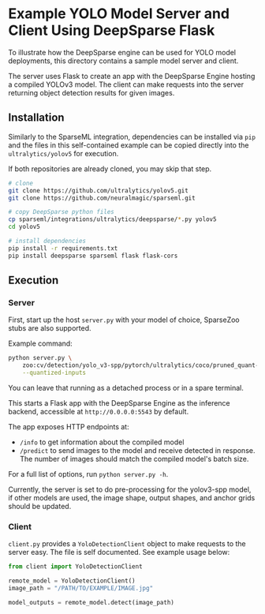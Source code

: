 <!--
Copyright (c) 2021 - present / Neuralmagic, Inc. All Rights Reserved.

Licensed under the Apache License, Version 2.0 (the "License");
you may not use this file except in compliance with the License.
You may obtain a copy of the License at

   http://www.apache.org/licenses/LICENSE-2.0

Unless required by applicable law or agreed to in writing,
software distributed under the License is distributed on an "AS IS" BASIS,
WITHOUT WARRANTIES OR CONDITIONS OF ANY KIND, either express or implied.
See the License for the specific language governing permissions and
limitations under the License.
-->

# Example YOLO Model Server and Client Using DeepSparse Flask

To illustrate how the DeepSparse engine can be used for YOLO model deployments, this directory
contains a sample model server and client. 

The server uses Flask to create an app with the DeepSparse Engine hosting a
compiled YOLOv3 model.
The client can make requests into the server returning object detection results for given images.


## Installation

Similarly to the SparseML integration, dependencies can be installed via `pip` and the files in
this self-contained example can be copied directly into the `ultralytics/yolov5` for execution.

If both repositories are already cloned, you may skip that step.

```bash
# clone
git clone https://github.com/ultralytics/yolov5.git
git clone https://github.com/neuralmagic/sparseml.git

# copy DeepSparse python files
cp sparseml/integrations/ultralytics/deepsparse/*.py yolov5
cd yolov5

# install dependencies
pip install -r requirements.txt
pip install deepsparse sparseml flask flask-cors
```

## Execution

### Server

First, start up the host `server.py` with your model of choice, SparseZoo stubs are
also supported.

Example command:
```bash
python server.py \
    zoo:cv/detection/yolo_v3-spp/pytorch/ultralytics/coco/pruned_quant-aggressive_94 \
    --quantized-inputs
```

You can leave that running as a detached process or in a spare terminal.

This starts a Flask app with the DeepSparse Engine as the inference backend, accessible at `http://0.0.0.0:5543` by default.

The app exposes HTTP endpoints at:
- `/info` to get information about the compiled model
- `/predict` to send images to the model and receive detected in response.
    The number of images should match the compiled model's batch size.

For a full list of options, run `python server.py -h`.

Currently, the server is set to do pre-processing for the yolov3-spp
model, if other models are used, the image shape, output shapes, and
anchor grids should be updated. 

### Client

`client.py` provides a `YoloDetectionClient` object to make requests to the server easy.
The file is self documented.  See example usage below:

```python
from client import YoloDetectionClient

remote_model = YoloDetectionClient()
image_path = "/PATH/TO/EXAMPLE/IMAGE.jpg"

model_outputs = remote_model.detect(image_path)
```
